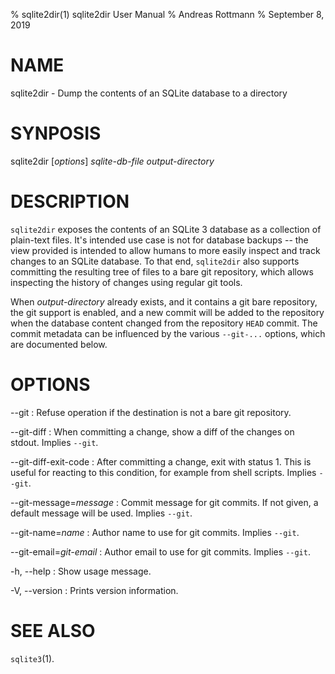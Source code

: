 % sqlite2dir(1) sqlite2dir User Manual
% Andreas Rottmann
% September 8, 2019

# NAME

sqlite2dir - Dump the contents of an SQLite database to a directory

# SYNPOSIS

sqlite2dir [*options*] *sqlite-db-file* *output-directory*

# DESCRIPTION

`sqlite2dir` exposes the contents of an SQLite 3 database as a
collection of plain-text files. It's intended use case is not for
database backups -- the view provided is intended to allow humans to
more easily inspect and track changes to an SQLite database. To that
end, `sqlite2dir` also supports committing the resulting tree of files
to a bare git repository, which allows inspecting the history of
changes using regular git tools.

When *output-directory* already exists, and it contains a git bare
repository, the git support is enabled, and a new commit will be added
to the repository when the database content changed from the
repository `HEAD` commit. The commit metadata can be influenced by the
various `--git-...` options, which are documented below.

# OPTIONS

\--git
: Refuse operation if the destination is not a bare git repository.

\--git-diff
: When committing a change, show a diff of the changes on
  stdout. Implies `--git`.

\--git-diff-exit-code
: After committing a change, exit with status 1. This is useful for
  reacting to this condition, for example from shell scripts. Implies
  `--git`.

\--git-message=*message*
: Commit message for git commits. If not given, a default message will
  be used. Implies `--git`.

\--git-name=*name*
: Author name to use for git commits. Implies `--git`.

\--git-email=*git-email*
: Author email to use for git commits. Implies `--git`.

-h, \--help
: Show usage message.

-V, \--version
: Prints version information.

# SEE ALSO

`sqlite3`(1).

